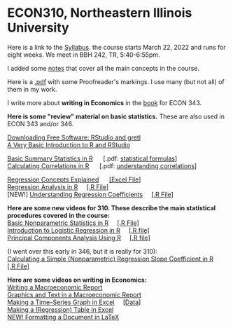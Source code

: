 # ECON310, Northeastern Illinois University

Here is a link to the [Syllabus](https://drive.google.com/file/d/1mSVWJYid3GEor1Ikvewi9o4WidV-7kWb/view?usp=sharing). the course starts March 22, 2022 and runs for eight weeks. We meet in BBH 242, TR, 5:40-6:55pm. 

I added some [notes](https://github.com/hegerty/ECON310/blob/main/ECON_310_Notes.pdf) that cover all the main concepts in the course.

Here is a [.pdf](https://www.law.berkeley.edu/wp-content/uploads/2015/04/Proofreading-Marks.pdf) with some Proofreader's markings. I use many (but not all) of them in my work.

I write more about <b>writing in Economics</b> in the [book](https://www.scribd.com/document/459205554/Macroeconomic-Data-Analysis-Revised-2020) for ECON 343.

<b>Here is some "review" material on basic statistics.</b> These are also used in ECON 343 and/or 346. 

[Downloading Free Software: RStudio and gretl](https://www.youtube.com/watch?v=3jzJ1RzazxM)  
[A Very Basic Introduction to R and RStudio](https://youtu.be/is5BXo0HfZs)    

[Basic Summary Statistics in R](https://youtu.be/C4K31VFDb1s) &nbsp;&nbsp;&nbsp;&nbsp; [.pdf: [statistical formulas](http://integral-table.com/downloads/stats.pdf)]                                      
[Calculating Correlations in R](https://youtu.be/9Y6yFliG1Fg) &nbsp;&nbsp;&nbsp;&nbsp; [.pdf: [understanding correlations](https://www.japi.org/article/files/principles_of_correlation_analysis.pdf)]       

[Regression Concepts Explained](https://youtu.be/Io-tVaXpNkw) &nbsp;&nbsp;&nbsp;&nbsp; [[Excel File]](https://github.com/hegerty/ECON346/blob/main/Regression_Econ318_Data_Example.xlsx)  
[Regression Analysis in R](https://youtu.be/qN_ulTayz2U)&nbsp;&nbsp;&nbsp;&nbsp;  [[.R File]](https://github.com/hegerty/ECON346/blob/main/Lec09_Regression.R)     
[NEW!] [Understanding Regression Coefficients](https://youtu.be/cBlOw1XWAtc)&nbsp;&nbsp;&nbsp;&nbsp;  [[.R File]](https://github.com/hegerty/ECON310/blob/main/310_Regression_Coefficients.R)

<b>Here are some new videos for 310. These describe the main statistical procedures covered in the course:</b>  
[Basic Nonparametric Statistics in R](https://youtu.be/EcfhGy2IFdw)&nbsp;&nbsp;&nbsp;&nbsp;  [[.R File]](https://github.com/hegerty/ECON310/blob/main/310_Lec2_Nonparametric.R)  
[Introduction to Logistic Regression in R](https://youtu.be/4N3x9jIyXOI)&nbsp;&nbsp;&nbsp;&nbsp;  [[.R file]](https://github.com/hegerty/ECON310/blob/main/310_Lec3_LogisticReg.R)  
[Principal Components Analysis Using R](https://youtu.be/Up6ydib8R44)&nbsp;&nbsp;&nbsp;&nbsp;  [[.R file]](https://github.com/hegerty/ECON310/blob/main/310_Lec4_PCA.R)

(I went over this early in 346, but it is really for 310):  
[Calculating a Simple (Nonparametric) Regression Slope Coefficient in R](https://youtu.be/_MD-y3djXlc)&nbsp;&nbsp;&nbsp;&nbsp;  [[.R File]](https://github.com/hegerty/ECON346/blob/main/Lec09b_nonparbeta.R)         

<b>Here are some videos on writing in Economics:</b>  
[Writing a Macroeconomic Report](https://youtu.be/V2MMgGsPyuQ)              
[Graphics and Text in a Macroeconomic Report](https://youtu.be/DyQNlHSSVkQ)       
[Making a Time–Series Graph in Excel](https://youtu.be/HCLNEfy-jKk)&nbsp;&nbsp;&nbsp;&nbsp;  [[Data](https://github.com/hegerty/ECON343/blob/main/ECON343_Lab1_Data.csv)]
\
[Making a (Regression) Table in Excel](https://youtu.be/1_X5DsZiBAI)        
[NEW! Formatting a Document in LaTeX](https://youtu.be/AMZSL9yiRr8)
